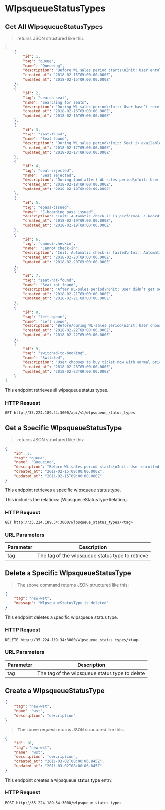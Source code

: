 # WlpsqueueStatusTypes
## Get All WlpsqueueStatusTypes

> returns JSON structured like this:

```json
[
    {
        "id": 1,
        "tag": "queue",
        "name": "Queueing",
        "description": "Before WL sales period starts\nInit: User enrolled in waiting list",
        "created_at": "2018-02-15T09:00:00.000Z",
        "updated_at": "2018-02-15T09:00:00.000Z"
    },
    {
        "id": 2,
        "tag": "search-seat",
        "name": "Searching for seats",
        "description": "During WL sales period\nInit: User hasn’t received seat offer\nInit: User missed the previous seat offer (doesn’t give confirmation or payment time-out)",
        "created_at": "2018-02-16T09:00:00.000Z",
        "updated_at": "2018-02-16T09:00:00.000Z"
    },
    {
        "id": 3,
        "tag": "seat-found",
        "name": "Seat found",
        "description": "During WL sales period\nInit: Seat is available for the user\nAction: System gives 3 minutes for User to confirm that he wants to take it and is ready to pay\nAction: Seat is booked under his name in airline CRS",
        "created_at": "2018-02-17T09:00:00.000Z",
        "updated_at": "2018-02-17T09:00:00.000Z"
    },
    {
        "id": 4,
        "tag": "seat-rejected",
        "name": "Seat rejected",
        "description": "During (and after) WL sales period\nInit: User choose not to buy after the system give seat offer\nAction: Cancel booking in airline CRS\nAction: Seat is offered to the next person in the queue",
        "created_at": "2018-02-18T09:00:00.000Z",
        "updated_at": "2018-02-18T09:00:00.000Z"
    },
    {
        "id": 5,
        "tag": "epass-issued",
        "name": "E-boarding pass issued",
        "description": "Init: Automatic check-in is performed, e-boarding pass issued by airline and sent to User",
        "created_at": "2018-02-19T09:00:00.000Z",
        "updated_at": "2018-02-19T09:00:00.000Z"
    },
    {
        "id": 6,
        "tag": "cannot-checkin",
        "name": "Cannot check-in",
        "description": "Init: Automatic check-in failed\nInit: Automatic check-in not supported by the airport/airline",
        "created_at": "2018-02-20T09:00:00.000Z",
        "updated_at": "2018-02-20T09:00:00.000Z"
    },
    {
        "id": 7,
        "tag": "seat-not-found",
        "name": "Seat not found",
        "description": "After WL-sales period\nInit: User didn’t get seat confirmation within the whole WL sales period\nAction: show something",
        "created_at": "2018-02-21T09:00:00.000Z",
        "updated_at": "2018-02-21T09:00:00.000Z"
    },
    {
        "id": 8,
        "tag": "left-queue",
        "name": "Left queue",
        "description": "Before/during WL-sales period\nInit: User chooses to leave waiting list",
        "created_at": "2018-02-22T09:00:00.000Z",
        "updated_at": "2018-02-22T09:00:00.000Z"
    },
    {
        "id": 9,
        "tag": "switched-to-booking",
        "name": "Switched",
        "description": "User chooses to buy ticket now with normal price (contact and passenger information from this queue is used by default)",
        "created_at": "2018-02-23T09:00:00.000Z",
        "updated_at": "2018-02-23T09:00:00.000Z"
    }
]
```

This endpoint retrieves all wlpsqueue status types.

### HTTP Request

`GET http://35.224.189.34:3000/api/v1/wlpsqueue_status_types`

## Get a Specific WlpsqueueStatusType

> returns JSON structured like this:

```json
{
    "id": 1,
    "tag": "queue",
    "name": "Queueing",
    "description": "Before WL sales period starts\nInit: User enrolled in waiting list",
    "created_at": "2018-02-15T09:00:00.000Z",
    "updated_at": "2018-02-15T09:00:00.000Z"
}
```

This endpoint retrieves a specific wlpsqueue status type.

<aside class="notice">This includes the relations: [WlpsqueueStatusType Relation].</aside>

### HTTP Request

`GET http://35.224.189.34:3000/wlpsqueue_status_types/<tag>`

### URL Parameters

Parameter | Description
--------- | -----------
tag | The tag of the wlpsqueue status type to retrieve

## Delete a Specific WlpsqueueStatusType

> The above command returns JSON structured like this:

```json
{
    "tag": "new-wst",
    "message": "WlpsqueueStatusType is deleted"
}
```

This endpoint deletes a specific wlpsqueue status type.

### HTTP Request

`DELETE http://35.224.189.34:3000/wlpsqueue_status_types/<tag>`

### URL Parameters

Parameter | Description
--------- | -----------
tag | The tag of the wlpsqueue status type to delete

## Create a WlpsqueueStatusType

```json
{
    "tag": "new-wst",
    "name": "wst",
    "description": "description"
}
```

> The above request returns JSON structured like this:

```json
{
    "id": 10,
    "tag": "new-wst",
    "name": "wst",
    "description": "description",
    "created_at": "2018-03-02T08:00:06.845Z",
    "updated_at": "2018-03-02T08:00:06.845Z"
}
```

This endpoint creates a wlpsqueue status type entry.

### HTTP Request

`POST http://35.224.189.34:3000/wlpsqueue_status_types`

